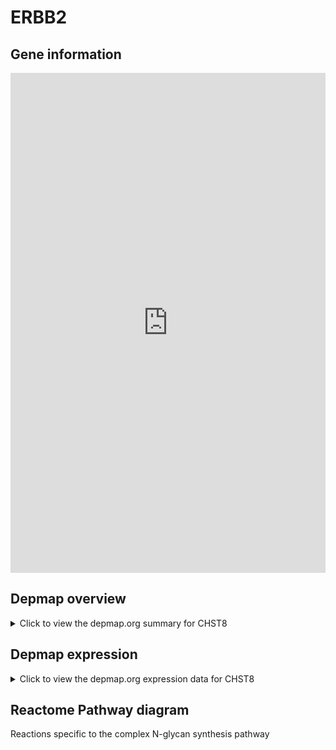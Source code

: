 <h1>ERBB2</h1>

<h2>Gene information</h2>
<iframe src="https://depmap.org/portal/gene/CHST8?tab=about" style="border:none;width:100%;height:800px"></iframe>

<h2>Depmap overview</h2>
<details>
  <summary>Click to view the depmap.org summary for CHST8</summary>
  <iframe src="https://depmap.org/portal/gene/CHST8?tab=overview" style="border:none;width:100%;height:800px"></iframe>
</details>

<h2>Depmap expression</h2>
<details>
  <summary>Click to view the depmap.org expression data for CHST8</summary>
  <iframe src="https://depmap.org/portal/gene/CHST8?tab=characterization" style="border:none;width:100%;height:800px"></iframe>
</details>



<h2>Reactome Pathway diagram</h2>
Reactions specific to the complex N-glycan synthesis pathway
<div id="diagramHolder"></div>

<script>
    //Creating the Reactome Diagram widget
    //Take into account a proxy needs to be set up in your server side pointing to www.reactome.org
    function onReactomeDiagramReady(){  //This function is automatically called when the widget code is ready to be used
        var diagram = Reactome.Diagram.create({
            "placeHolder" : "diagramHolder",
            "width" : 900,
            "height" : 500
        });

        //Initialising it to the "Hemostasis" pathway
        diagram.loadDiagram("R-HSA-975578");

        //Adding different listeners

        diagram.onDiagramLoaded(function (loaded) {
            console.info("Loaded ", loaded);
            diagram.flagItems("BAD");
	    diagram.flagItems("Q92934");
            if (loaded == "R-HSA-975578") diagram.selectItem("R-HSA-975578");
        });

     }
</script>



